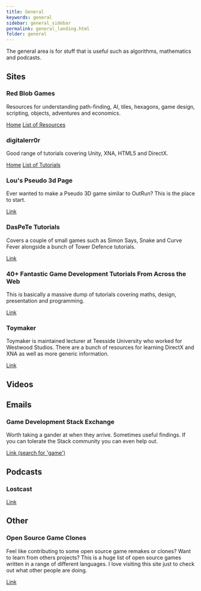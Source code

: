 ```yaml
---
title: General
keywords: general
sidebar: general_sidebar
permalink: general_landing.html
folder: general
---
```



The general area is for stuff that is useful such as algorithms, mathematics and podcasts.

## Sites

### Red Blob Games

Resources for understanding path-finding, AI, tiles, hexagons, game design, scripting, objects, adventures and economics.

[Home](http://www.redblobgames.com/)
[List of Resources](http://www-cs-students.stanford.edu/~amitp/gameprog.html)

### digitalerr0r 

Good range of tutorials covering Unity, XNA, HTML5 and DirectX.

[Home](https://digitalerr0r.wordpress.com/)
[List of Tutorials](https://digitalerr0r.wordpress.com/tutorials/)

### Lou's Pseudo 3d Page

Ever wanted to make a Pseudo 3D game similar to OutRun?  This is the place to start.

[Link](http://www.extentofthejam.com/pseudo/)


### DasPeTe Tutorials

Covers a couple of small games such as Simon Says, Snake and Curve Fever alongside a bunch of Tower Defence tutorials.

[Link](http://tutorials.daspete.at/)

### 40+ Fantastic Game Development Tutorials From Across the Web

This is basically a massive dump of tutorials covering maths, design, presentation and programming.

[Link](https://gamedevelopment.tutsplus.com/articles/40-fantastic-game-development-tutorials-from-across-the-web--gamedev-3384)

### Toymaker

Toymaker is maintained lecturer at Teesside University who worked for Westwood Studios. There are a bunch of resources for learning DirectX and XNA as well as more generic information.

[Link](http://www.toymaker.info/)


## Videos

## Emails

### Game Development Stack Exchange

Worth taking a gander at when they arrive. Sometimes useful findings. If you can tolerate the Stack community you can even help out.

[Link (search for 'game')](https://stackexchange.com/newsletters)

## Podcasts

### Lostcast

[Link](http://www.lostdecadegames.com/lostcast/)

## Other

### Open Source Game Clones

Feel like contributing to some open source game remakes or clones? Want to learn from others projects? This is a huge list of open source games written in a range of different languages. I love visiting this site just to check out what other people are doing.

[Link](http://osgameclones.com/)